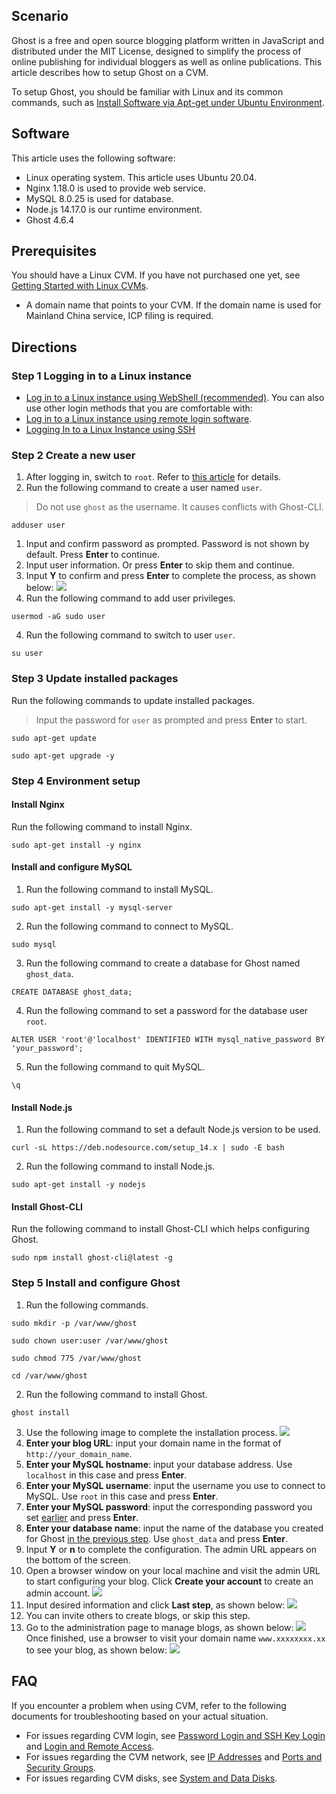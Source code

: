## Scenario
Ghost is a free and open source blogging platform written in JavaScript and distributed under the MIT License, designed to simplify the process of online publishing for individual bloggers as well as online publications. This article describes how to setup Ghost on a CVM. 

To setup Ghost, you should be familiar with Linux and its common commands, such as [Install Software via Apt-get under Ubuntu Environment](https://intl.cloud.tencent.com/document/product/213/2123).

## Software
This article uses the following software:
- Linux operating system. This article uses Ubuntu 20.04.
- Nginx 1.18.0 is used to provide web service.
- MySQL 8.0.25 is used for database.
- Node.js 14.17.0 is our runtime environment.
- Ghost 4.6.4


##  Prerequisites
You should have a Linux CVM. If you have not purchased one yet, see [Getting Started with Linux CVMs](http://intl.cloud.tencent.com/document/product/213/2936).
- A domain name that points to your CVM. If the domain name is used for Mainland China service, ICP filing is required.



## Directions

### Step 1 Logging in to a Linux instance
- [Log in to a Linux instance using WebShell (recommended)](https://intl.cloud.tencent.com/document/product/213/5436). You can also use other login methods that you are comfortable with:
- [Log in to a Linux instance using remote login software](https://intl.cloud.tencent.com/document/product/213/32502).
- [Logging In to a Linux Instance using SSH](https://intl.cloud.tencent.com/document/product/213/32501)

### Step 2 Create a new user
1. After logging in, switch to `root`. Refer to [this article](https://intl.cloud.tencent.com/document/product/213/17278) for details.
2. Run the following command to create a user named `user`.
>Do not use `ghost` as the username. It causes conflicts with Ghost-CLI. 
>
```
adduser user
```
 1. Input and confirm password as prompted. Password is not shown by default. Press **Enter** to continue.
 2. Input user information. Or press **Enter** to skip them and continue.
 3. Input **Y** to confirm and press **Enter** to complete the process, as shown below:
 ![](https://main.qcloudimg.com/raw/66ca399607b89f2653668eb4b0cb71f5.png)
3. Run the following command to add user privileges.
```
usermod -aG sudo user
```
4. Run the following command to switch to user `user`.
```
su user
```

### Step 3 Update installed packages
Run the following commands to update installed packages.
>Input the password for `user` as prompted and press **Enter** to start.
>
```
sudo apt-get update
```
```
sudo apt-get upgrade -y
```

### Step 4 Environment setup
#### Install Nginx
Run the following command to install Nginx.
```
sudo apt-get install -y nginx 
```

#### Install and configure MySQL
1. Run the following command to install MySQL.
```
sudo apt-get install -y mysql-server 
```
2. Run the following command to connect to MySQL.
```
sudo mysql
```
3. <span id="database"></span>Run the following command to create a database for Ghost named `ghost_data`.
```
CREATE DATABASE ghost_data;
```
4. <span id="sercet"></span>Run the following command to set a password for the database user `root`.
```
ALTER USER 'root'@'localhost' IDENTIFIED WITH mysql_native_password BY 'your_password';
```
5. Run the following command to quit MySQL.
```
\q
```

#### Install Node.js
1. Run the following command to set a default Node.js version to be used.
```
curl -sL https://deb.nodesource.com/setup_14.x | sudo -E bash
```
2. Run the following command to install Node.js.
```
sudo apt-get install -y nodejs
```

#### Install Ghost-CLI
Run the following command to install Ghost-CLI which helps configuring Ghost.
```
sudo npm install ghost-cli@latest -g
```

### Step 5 Install and configure Ghost
1. Run the following commands.
```
sudo mkdir -p /var/www/ghost
```
```
sudo chown user:user /var/www/ghost
```
```
sudo chmod 775 /var/www/ghost
```
```
cd /var/www/ghost
```
2. Run the following command to install Ghost.
```
ghost install
```
3. Use the following image to complete the installation process.
![](https://main.qcloudimg.com/raw/6c3a3b9d083dfb253285f47d81e928b5.png)
 1. **Enter your blog URL**: input your domain name in the format of `http://your_domain_name`.
 2. **Enter your MySQL hostname**: input your database address. Use `localhost` in this case and press **Enter**.
 3. **Enter your MySQL username**: input the username you use to connect to MySQL. Use `root` in this case and press **Enter**.
 4. **Enter your MySQL password**: input the corresponding password you set [earlier](#secret) and press **Enter**.
 5. **Enter your database name**: input the name of the database you created for Ghost [in the previous step](#database). Use `ghost_data` and press **Enter**.
 6. Input **Y** or **n** to complete the configuration.
 The admin URL appears on the bottom of the screen.
4. Open a browser window on your local machine and visit the admin URL to start configuring your blog.
Click **Create your account** to create an admin account.
![](https://main.qcloudimg.com/raw/e2eeacd71eec4c27660eeb4797f83f2a.png)
5. Input desired information and click **Last step**, as shown below:
![](https://main.qcloudimg.com/raw/a7a81f16b811bdceeb429116ee23081c.png)
6. You can invite others to create blogs, or skip this step.
7. Go to the administration page to manage blogs, as shown below: 
![](https://main.qcloudimg.com/raw/fd9071dba9748ce8125f8597be0d248a.png)
Once finished, use a browser to visit your domain name `www.xxxxxxxx.xx` to see your blog, as shown below:
![](https://main.qcloudimg.com/raw/055decab4524eb9f2f5602fbd0502c7c.png)

## FAQ
If you encounter a problem when using CVM, refer to the following documents for troubleshooting based on your actual situation.
- For issues regarding CVM login, see [Password Login and SSH Key Login](https://intl.cloud.tencent.com/document/product/213/18120) and [Login and Remote Access](https://intl.cloud.tencent.com/document/product/213/17278).
- For issues regarding the CVM network, see [IP Addresses](https://intl.cloud.tencent.com/document/product/213/17285) and [Ports and Security Groups](https://intl.cloud.tencent.com/document/product/213/2502).
- For issues regarding CVM disks, see [System and Data Disks](https://intl.cloud.tencent.com/document/product/213/17351).

